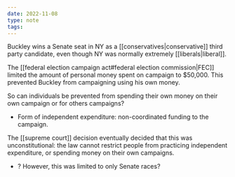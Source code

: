 ```yaml
---
date: 2022-11-08
type: note
tags:
---
```


Buckley wins a Senate seat in NY as a [[conservatives|conservative]] third party candidate, even though NY was normally extremely [[liberals|liberal]].

The [[federal election campaign act#federal election commission|FEC]] limited the amount of personal money spent on campaign to $50,000. This prevented Buckley from campaigning using his own money.

So can individuals be prevented from spending their own money on their own campaign or for others campaigns?
- Form of independent expenditure: non-coordinated funding to the campaign.

The [[supreme court]] decision eventually decided that this was unconstitutional: the law cannot restrict people from practicing independent expenditure, or spending money on their own campaigns.
- ? However, this was limited to only Senate races?
